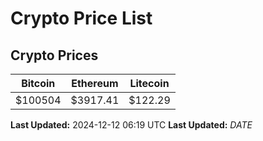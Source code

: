 # Crypto Price List

## Crypto Prices
| Bitcoin | Ethereum | Litecoin |
| ------- | -------- | -------- |
| $100504 | $3917.41 | $122.29 |
**Last Updated:** 2024-12-12 06:19 UTC
**Last Updated:** $DATE$
